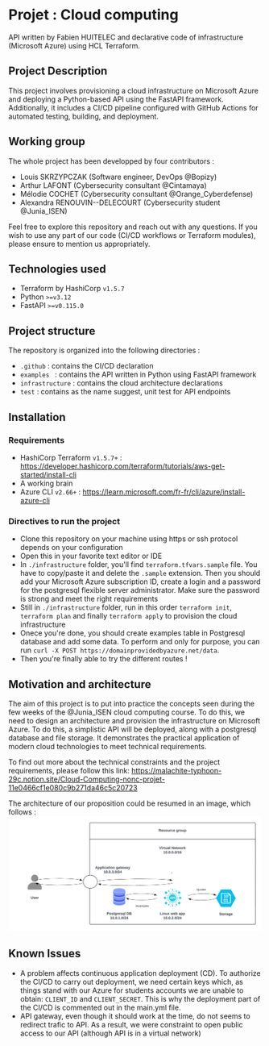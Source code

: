 # Projet : Cloud computing 
API written by Fabien HUITELEC and declarative code of infrastructure (Microsoft Azure) using HCL Terraform.

## Project Description
This project involves provisioning a cloud infrastructure on Microsoft Azure and deploying a Python-based API using the FastAPI framework. Additionally, it includes a CI/CD pipeline configured with GitHub Actions for automated testing, building, and deployment.

## Working group
The whole project has been developped by four contributors :
- Louis SKRZYPCZAK (Software engineer, DevOps @Bopizy)
- Arthur LAFONT (Cybersecurity consultant @Cintamaya)
- Mélodie COCHET (Cybersecurity consultant @Orange_Cyberdefense)
- Alexandra RENOUVIN--DELECOURT (Cybersecurity student @Junia_ISEN)

Feel free to explore this repository and reach out with any questions. If you wish to use any part of our code (CI/CD workflows or Terraform modules), please ensure to mention us appropriately.

## Technologies used

- Terraform by HashiCorp `v1.5.7`
- Python `>=v3.12`
- FastAPI `>=v0.115.0`


## Project structure

The repository is organized into the following directories :
- `.github` : contains the CI/CD declaration
- `examples ` : contains the API written in Python using FastAPI framework
- `infrastructure` : contains the cloud architecture declarations
- `test` : contains as the name suggest, unit test for API endpoints 

## Installation

### Requirements

- HashiCorp Terraform `v1.5.7+` : https://developer.hashicorp.com/terraform/tutorials/aws-get-started/install-cli
- A working brain
- Azure CLI `v2.66+` :
https://learn.microsoft.com/fr-fr/cli/azure/install-azure-cli

### Directives to run the project
- Clone this repository on your machine using https or ssh protocol depends on your configuration
- Open this in your favorite text editor or IDE
- In `./infrastructure` folder, you'll find `terraform.tfvars.sample` file. You have to copy/paste it and delete the `.sample` extension. Then you should add your Microsoft Azure subscription ID, create a login and a password for the postgresql flexible server administrator. Make sure the password is strong and meet the right requirements
- Still in `./infrastructure` folder, run in this order `terraform init`, `terraform plan` and finally `terraform apply` to provision the cloud infrastructure 
- Onece you're done, you should create examples table in Postgresql database and add some data. To perform and only for purpose, you can run `curl -X POST https://domainprovidedbyazure.net/data`.
- Then you're finally able to try the different routes !

## Motivation and architecture
The aim of this project is to put into practice the concepts seen during the few weeks of the @Junia_ISEN cloud computing course. To do this, we need to design an architecture and provision the infrastructure on Microsoft Azure. To do this, a simplistic API will be deployed, along with a postgresql database and file storage. It demonstrates the practical application of modern cloud technologies to meet technical requirements.

To find out more about the technical constraints and the project requirements, please follow this link: https://malachite-typhoon-29c.notion.site/Cloud-Computing-nonc-projet-11e0466cf1e080c9b271da46c5c20723

The architecture of our proposition could be resumed in an image, which follows :
![Architecture scheme](./images/architecture_scheme.png)

## Known Issues
- A problem affects continuous application deployment (CD). To authorize the CI/CD to carry out deployment, we need certain keys which, as things stand with our Azure for students accounts we are unable to obtain: `CLIENT_ID` and `CLIENT_SECRET`. This is why the deployment part of the CI/CD is commented out in the main.yml file.
- API gateway, even though it should work at the time, do not seems to redirect trafic to API. As a result, we were constraint to open public access to our API (although API is in a virtual network)